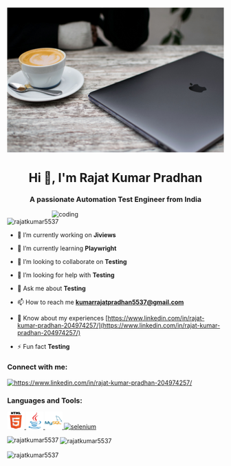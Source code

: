 ![logo](https://github.com/RajatKumar5537/RajatKumar5537/blob/main/279707.jpg)
<h1 align="center">Hi 👋, I'm Rajat Kumar Pradhan</h1>
<h3 align="center">A passionate Automation Test Engineer from India</h3>

<img align="right" alt="coding" width="400" src="https://cdn.dribbble.com/users/330915/screenshots/3587000/media/343cb53c87e313181d99248d3071bc77.gif">

<p align="left"> <img src="https://komarev.com/ghpvc/?username=rajatkumar5537&label=Profile%20views&color=0e75b6&style=flat" alt="rajatkumar5537" /> </p>

- 🔭 I’m currently working on **Jiviews**

- 🌱 I’m currently learning **Playwright**

- 👯 I’m looking to collaborate on **Testing**

- 🤝 I’m looking for help with **Testing**

- 💬 Ask me about **Testing**

- 📫 How to reach me **kumarrajatpradhan5537@gmail.com**

- 📄 Know about my experiences [https://www.linkedin.com/in/rajat-kumar-pradhan-204974257/](https://www.linkedin.com/in/rajat-kumar-pradhan-204974257/)

- ⚡ Fun fact **Testing**

<h3 align="left">Connect with me:</h3>
<p align="left">
<a href="https://linkedin.com/in/https://www.linkedin.com/in/rajat-kumar-pradhan-204974257/" target="blank"><img align="center" src="https://raw.githubusercontent.com/rahuldkjain/github-profile-readme-generator/master/src/images/icons/Social/linked-in-alt.svg" alt="https://www.linkedin.com/in/rajat-kumar-pradhan-204974257/" height="30" width="40" /></a>
</p>

<h3 align="left">Languages and Tools:</h3>
<p align="left"> <a href="https://www.w3.org/html/" target="_blank" rel="noreferrer"> <img src="https://raw.githubusercontent.com/devicons/devicon/master/icons/html5/html5-original-wordmark.svg" alt="html5" width="40" height="40"/> </a> <a href="https://www.java.com" target="_blank" rel="noreferrer"> <img src="https://raw.githubusercontent.com/devicons/devicon/master/icons/java/java-original.svg" alt="java" width="40" height="40"/> </a> <a href="https://www.mysql.com/" target="_blank" rel="noreferrer"> <img src="https://raw.githubusercontent.com/devicons/devicon/master/icons/mysql/mysql-original-wordmark.svg" alt="mysql" width="40" height="40"/> </a> <a href="https://www.selenium.dev" target="_blank" rel="noreferrer"> <img src="https://raw.githubusercontent.com/detain/svg-logos/780f25886640cef088af994181646db2f6b1a3f8/svg/selenium-logo.svg" alt="selenium" width="40" height="40"/> </a> </p>

<p><img align="left" src="https://github-readme-stats.vercel.app/api/top-langs?username=rajatkumar5537&show_icons=true&locale=en&layout=compact" alt="rajatkumar5537" /></p>

<p>&nbsp;<img align="center" src="https://github-readme-stats.vercel.app/api?username=rajatkumar5537&show_icons=true&locale=en" alt="rajatkumar5537" /></p>

<p><img align="center" src="https://github-readme-streak-stats.herokuapp.com/?user=rajatkumar5537&" alt="rajatkumar5537" /></p>
